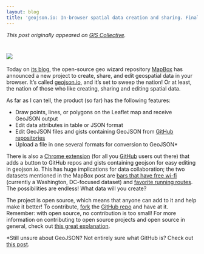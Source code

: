 ```yaml
---
layout: blog
title: 'geojson.io: In-browser spatial data creation and sharing. Finally.'
---
```


_This post originally appeared on [GIS Collective](http://giscollective.org)._

<h1><img src="http://giscollective.org/wp-content/uploads/2013/08/geojsonio1.png" class="inline"></h1>

Today on [its blog](http://www.mapbox.com/blog/geojsonio-announce/), the open-source geo wizard repository [MapBox](http://mapbox.com/) has announced a new project to create, share, and edit geospatial data in your browser. It’s called [geojson.io](http://geojson.io), and it’s set to sweep the nation! Or at least, the nation of those who like creating, sharing and editing spatial data.

As far as I can tell, the product (so far) has the following features:

* Draw points, lines, or polygons on the Leaflet map and receive GeoJSON output
* Edit data attributes in table or JSON format
* Edit GeoJSON files and gists containing GeoJSON from [GitHub repositories](http://giscollective.org/github-and-geojson-just-keeps-getting-better/)
* Upload a file in one several formats for conversion to GeoJSON*

There is also a [Chrome extension](https://chrome.google.com/webstore/detail/geojsonio/oibjgofbhldcajfamjganpeacipebckp) (for all you [GitHub](http://github.com) users out there) that adds a button to GitHub repos and gists containing geojson for easy editing in geojson.io. This has huge implications for data collaboration; the two datasets mentioned in the MapBox post are [bars that have free wi-fi](https://github.com/benbalter/dc-wifi-social) (currently a Washington, DC-focused dataset) and [favorite running routes](http://geojson.io/#gist:6188907). The possibilities are endless! What data will you create?

The project is open source, which means that anyone can add to it and help make it better! To contribute, [fork](https://help.github.com/articles/fork-a-repo) the [GitHub repo](https://github.com/mapbox/geojson.io) and have at it. Remember: with open source, no contribution is too small! For more information on contributing to open source projects and open source in general, check out [this great explanation](http://opensource.com/resources/what-open-source).

*Still unsure about GeoJSON? Not entirely sure what GitHub is? Check out [this post](http://giscollective.org/github-bringing-geojson-to-life-since-2013/).